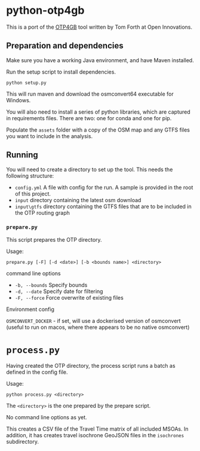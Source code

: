# python-otp4gb

This is a port of the [OTP4GB][OTP4GB] tool written by Tom Forth at Open Innovations.

[OTP4GB]: https://github.com/odileeds/OTP4GB

## Preparation and dependencies

Make sure you have a working Java environment, and have Maven installed.

Run the setup script to install dependencies.

```
python setup.py
```

This will run maven and download the osmconvert64 executable for Windows.

You will also need to install a series of python libraries, which are captured in requirements files. There are two: one for conda and one for pip.

Populate the `assets` folder with a copy of the OSM map and any GTFS files you want to include in the analysis.

## Running

You will need to create a directory to set up the tool. This needs the following structure:

* `config.yml` A file with config for the run. A sample is provided in the root of this project.
* `input` directory containing the latest osm download
* `input\gtfs` directory containing the GTFS files that are to be included in the OTP routing graph

### `prepare.py`

This script prepares the OTP directory.

Usage:

```
prepare.py [-F] [-d <date>] [-b <bounds name>] <directory>
```

command line options

* `-b, --bounds` Specify bounds
* `-d, --date` Specify date for filtering
* `-F, --force` Force overwrite of existing files

Environment config

  `OSMCONVERT_DOCKER` - if set, will use a dockerised version of osmconvert (useful to run on macos, where there appears to be no native osmconvert)

# `process.py`

Having created the OTP directory, the process script runs a batch as defined in the config file.

Usage:

```
python process.py <directory>
```

The `<directory>` is the one prepared by the prepare script.

No command line options as yet.

This creates a CSV file of the Travel Time matrix of all included MSOAs. In addition, it has creates travel isochrone GeoJSON files in the `isochrones` subdirectory.